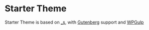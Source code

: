 Starter Theme
===

Starter Theme is based on [_s](https://github.com/Automattic/_s), with [Gutenberg](https://wordpress.org/gutenberg/) support and [WPGulp](https://github.com/ahmadawais/WPGulp)
